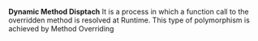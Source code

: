 **Dynamic Method Disptach**
                It is a process in which a function call to the overridden method is resolved at Runtime. This type of polymorphism is achieved by Method Overriding 